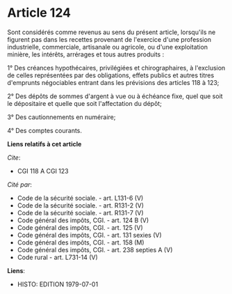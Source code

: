 # Article 124

Sont considérés comme revenus au sens du présent article, lorsqu'ils ne figurent pas dans les recettes provenant de
l'exercice d'une profession industrielle, commerciale, artisanale ou agricole, ou d'une exploitation minière, les intérêts,
arrérages et tous autres produits :

1° Des créances hypothécaires, privilégiées et chirographaires, à l'exclusion de celles représentées par des obligations,
effets publics et autres titres d'emprunts négociables entrant dans les prévisions des articles 118 à 123;

2° Des dépôts de sommes d'argent à vue ou à échéance fixe, quel que soit le dépositaire et quelle que soit l'affectation du
dépôt;

3° Des cautionnements en numéraire;

4° Des comptes courants.

**Liens relatifs à cet article**

_Cite_:

  - CGI 118 A CGI 123

_Cité par_:

  - Code de la sécurité sociale. - art. L131-6 (V)
  - Code de la sécurité sociale. - art. R131-2 (V)
  - Code de la sécurité sociale. - art. R131-7 (V)
  - Code général des impôts, CGI. - art. 124 B (V)
  - Code général des impôts, CGI. - art. 125 (V)
  - Code général des impôts, CGI. - art. 131 sexies (V)
  - Code général des impôts, CGI. - art. 158 (M)
  - Code général des impôts, CGI. - art. 238 septies A (V)
  - Code rural - art. L731-14 (V)

**Liens**:

  - HISTO: EDITION 1979-07-01
